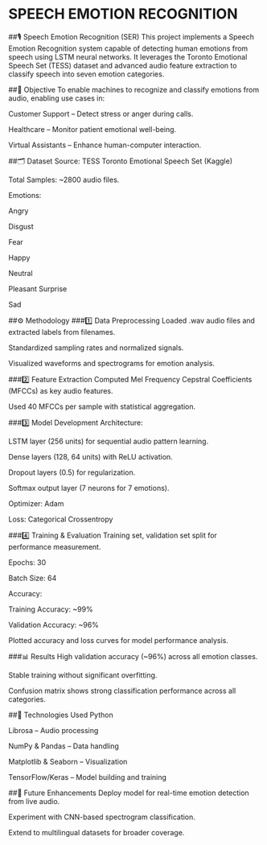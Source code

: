 # SPEECH EMOTION RECOGNITION

##🎙 Speech Emotion Recognition (SER)
This project implements a Speech Emotion Recognition system capable of detecting human emotions from speech using LSTM neural networks. It leverages the Toronto Emotional Speech Set (TESS) dataset and advanced audio feature extraction to classify speech into seven emotion categories.

##📌 Objective
To enable machines to recognize and classify emotions from audio, enabling use cases in:

Customer Support – Detect stress or anger during calls.

Healthcare – Monitor patient emotional well-being.

Virtual Assistants – Enhance human-computer interaction.

##🗂 Dataset
Source: TESS Toronto Emotional Speech Set (Kaggle)

Total Samples: ~2800 audio files.

Emotions:

Angry

Disgust

Fear

Happy

Neutral

Pleasant Surprise

Sad

##⚙️ Methodology
###1️⃣ Data Preprocessing
Loaded .wav audio files and extracted labels from filenames.

Standardized sampling rates and normalized signals.

Visualized waveforms and spectrograms for emotion analysis.

###2️⃣ Feature Extraction
Computed Mel Frequency Cepstral Coefficients (MFCCs) as key audio features.

Used 40 MFCCs per sample with statistical aggregation.

###3️⃣ Model Development
Architecture:

LSTM layer (256 units) for sequential audio pattern learning.

Dense layers (128, 64 units) with ReLU activation.

Dropout layers (0.5) for regularization.

Softmax output layer (7 neurons for 7 emotions).

Optimizer: Adam

Loss: Categorical Crossentropy

###4️⃣ Training & Evaluation
Training set, validation set split for performance measurement.

Epochs: 30

Batch Size: 64

Accuracy:

Training Accuracy: ~99%

Validation Accuracy: ~96%

Plotted accuracy and loss curves for model performance analysis.

###📊 Results
High validation accuracy (~96%) across all emotion classes.

Stable training without significant overfitting.

Confusion matrix shows strong classification performance across all categories.

##🚀 Technologies Used
Python

Librosa – Audio processing

NumPy & Pandas – Data handling

Matplotlib & Seaborn – Visualization

TensorFlow/Keras – Model building and training

##📌 Future Enhancements
Deploy model for real-time emotion detection from live audio.

Experiment with CNN-based spectrogram classification.

Extend to multilingual datasets for broader coverage.
